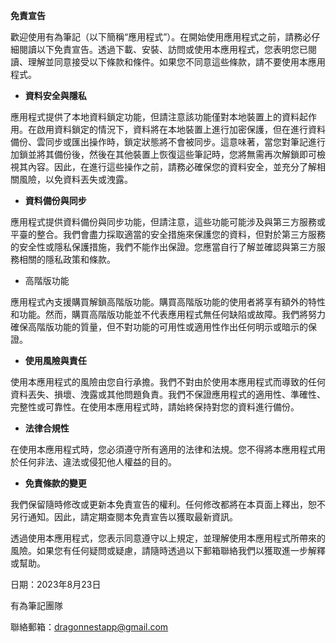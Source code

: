 **免責宣告**

歡迎使用有為筆記（以下簡稱“應用程式”）。在開始使用應用程式之前，請務必仔細閱讀以下免責宣告。透過下載、安裝、訪問或使用本應用程式，您表明您已閱讀、理解並同意接受以下條款和條件。如果您不同意這些條款，請不要使用本應用程式。

- **資料安全與隱私**

應用程式提供了本地資料鎖定功能，但請注意該功能僅對本地裝置上的資料起作用。在啟用資料鎖定的情況下，資料將在本地裝置上進行加密保護，但在進行資料備份、雲同步或匯出操作時，鎖定狀態將不會被同步。這意味著，當您對筆記進行加鎖並將其備份後，然後在其他裝置上恢復這些筆記時，您將無需再次解鎖即可檢視其內容。因此，在進行這些操作之前，請務必確保您的資料安全，並充分了解相關風險，以免資料丟失或洩露。

- **資料備份與同步**

應用程式提供資料備份與同步功能，但請注意，這些功能可能涉及與第三方服務或平臺的整合。我們會盡力採取適當的安全措施來保護您的資料，但對於第三方服務的安全性或隱私保護措施，我們不能作出保證。您應當自行了解並確認與第三方服務相關的隱私政策和條款。

- 高階版功能

應用程式內支援購買解鎖高階版功能。購買高階版功能的使用者將享有額外的特性和功能。然而，購買高階版功能並不代表應用程式無任何缺陷或故障。我們將努力確保高階版功能的質量，但不對功能的可用性或適用性作出任何明示或暗示的保證。

- **使用風險與責任**

使用本應用程式的風險由您自行承擔。我們不對由於使用本應用程式而導致的任何資料丟失、損壞、洩露或其他問題負責。我們不保證應用程式的適用性、準確性、完整性或可靠性。在使用本應用程式時，請始終保持對您的資料進行備份。

- **法律合規性**

在使用本應用程式時，您必須遵守所有適用的法律和法規。您不得將本應用程式用於任何非法、違法或侵犯他人權益的目的。

- **免責條款的變更**

我們保留隨時修改或更新本免責宣告的權利。任何修改都將在本頁面上釋出，恕不另行通知。因此，請定期查閱本免責宣告以獲取最新資訊。

透過使用本應用程式，您表示同意遵守以上規定，並理解使用本應用程式所帶來的風險。如果您有任何疑問或疑慮，請隨時透過以下郵箱聯絡我們以獲取進一步解釋或幫助。

日期：2023年8月23日

有為筆記團隊

聯絡郵箱：dragonnestapp@gmail.com